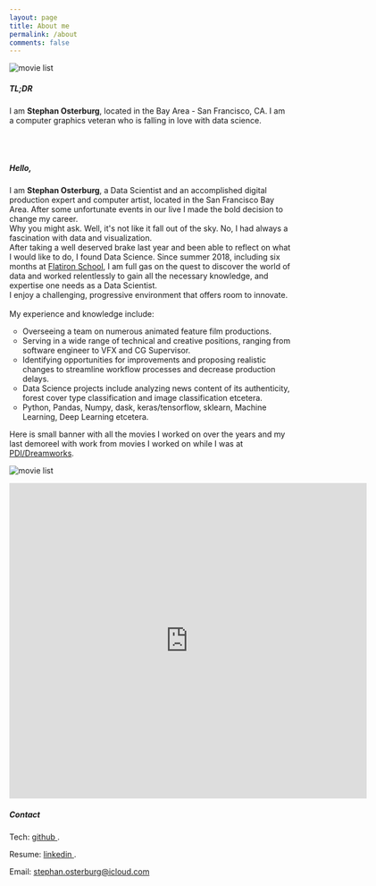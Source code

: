 ```yaml
---
layout: page
title: About me
permalink: /about
comments: false
---
```


<div class="row justify-content-between">
<div class="col-md-8 pr-5">

<p><img src="{{site.baseurl}}/assets/images/stephan_small.jpg" alt="movie list" /></p>

<h5> TL;DR </h5>

<p>
    I am <b>Stephan Osterburg</b>, located in the Bay Area - San Francisco, CA. I am a computer graphics veteran who is falling in love with data science.
</p>

<br><br>

<h5> Hello, </h5>

<p>I am <b>Stephan Osterburg</b>, a Data Scientist and an accomplished digital production expert and computer artist, located in the San Francisco Bay Area. After some unfortunate events in our live I made the bold decision to change my career.
<br>
Why you might ask. Well, it's not like it fall out of the sky. No, I had always a fascination with data and visualization.
<br>
After taking a well deserved brake last year and been able to reflect on what I would like to do, I found Data Science. Since summer 2018, including six months at <a href="https://flatironschool.com/">Flatiron School</a>, I am full gas on the quest to discover the world of data and worked relentlessly to gain all the necessary knowledge, and expertise one needs as a Data Scientist.
<br>
I enjoy a challenging, progressive environment that offers room to innovate.
<br>
<br>
My experience and knowledge include:
    <ul type="circle">
    <li>Overseeing a team on numerous animated feature film productions.</li>
    <li>Serving in a wide range of technical and creative positions, ranging from software engineer to VFX and CG Supervisor.</li>
    <li>Identifying opportunities for improvements and proposing realistic changes to streamline workflow processes and decrease production delays.</li>
    <li>Data Science projects include analyzing news content of its authenticity, forest cover type classification and image classification etcetera.</li>
    <li>Python, Pandas, Numpy, dask, keras/tensorflow, sklearn, Machine Learning, Deep Learning etcetera.</li>
    </ul>
</p>


<p>Here is small banner with all the movies I worked on over the years and my last demoreel with work from movies I worked on while I was at <a href="http://www.dreamworksanimation.com">PDI/Dreamworks</a>.</p>

<p><img src="{{site.baseurl}}/assets/images/movies.png" alt="movie list" /></p>

<p><iframe width="640" height="564" src="https://player.vimeo.com/video/178415077" frameborder="0" allowFullScreen></iframe></p>

<!-- <h4>Documentation</h4>

<p>Please, read the docs <a href="https://bootstrapstarter.com/bootstrap-templates/template-mediumish-bootstrap-jekyll/">here</a>.</p>

<h4>Questions or bug reports?</h4>

<p>Head over to our <a href="https://github.com/wowthemesnet/mediumish-theme-jekyll">Github repository</a>!</p> -->

</div>

<div class="col-md-4">

<div class="sticky-top sticky-top-80">
<h5>Contact</h5>

<p>Tech: <a target="_blank" href="https://github.com/osterburg">github <i class="fab fa-github"></i></a>.</p>

<p>Resume: <a target="_blank" href="https://linkedin.com/in/stephanosterburg">linkedin <i class="fab fa-linkedin"></i></a>.</p>

<p>Email: <a href="mailto:stephan.osterburg@icloud.com">stephan.osterburg@icloud.com</a></p>


<!-- <a target="_blank" href="https://www.wowthemes.net/donate/" class="btn btn-danger">Buy me a coffee</a> <a target="_blank" href="https://bootstrapstarter.com/bootstrap-templates/template-mediumish-bootstrap-jekyll/" class="btn btn-warning">Documentation</a> -->

</div>
</div>
</div>
